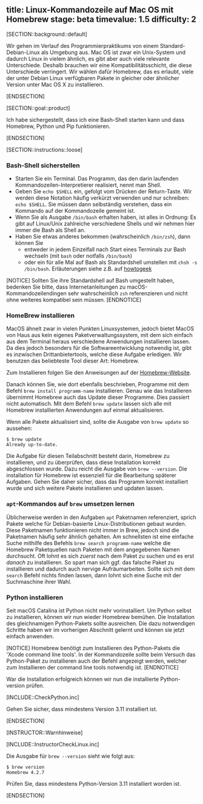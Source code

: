 title: Linux-Kommandozeile auf Mac OS mit Homebrew
stage: beta
timevalue: 1.5
difficulty: 2
---
[SECTION::background::default]

Wir gehen im Verlauf des Programmierpraktikums von einem Standard-Debian-Linux als Umgebung aus.
Mac OS ist zwar ein Unix-System und dadurch Linux in vielem ähnlich, es gibt aber auch viele relevante
Unterschiede.
Deshalb brauchen wir eine Kompatibilitätsschicht, die diese Unterschiede verringert.
Wir wählen dafür Homebrew, das es erlaubt, viele der unter Debian Linux verfügbaren Pakete
in gleicher oder ähnlicher Version unter Mac OS X zu installieren.

[ENDSECTION]

[SECTION::goal::product]

Ich habe sichergestellt, dass ich eine Bash-Shell starten kann und
dass Homebrew, Python und Pip funktionieren.

[ENDSECTION]

[SECTION::instructions::loose]

### Bash-Shell sicherstellen

- Starten Sie ein Terminal. 
  Das Programm, das den darin laufenden Kommandozeilen-Interpretierer realisiert,
  nennt man Shell.
- Geben Sie `echo $SHELL` ein, gefolgt vom Drücken der Return-Taste.
  Wir werden diese Notation häufig verkürzt verwenden und nur schreiben: `echo $SHELL`.
  Sie müssen dann selbständig verstehen, dass ein Kommando auf der Kommandozeile gemeint ist.
- Wenn Sie als Ausgabe `/bin/bash` erhalten haben, ist alles in Ordnung: 
  Es gibt auf Linux/Unix zahlreiche verschiedene Shells und wir nehmen hier immer die Bash
  als Shell an.
- Haben Sie etwas anderes bekommen (wahrscheinlich `/bin/zsh`), dann können Sie 
  - entweder in jedem Einzelfall nach Start eines Terminals zur Bash wechseln
    (mit `bash` oder notfalls `/bin/bash`)
  - oder ein für alle Mal auf Bash als Standardshell umstellen mit
    `chsh -s /bin/bash`. 
    Erläuterungen siehe z.B. auf 
    [howtogeek](https://www.howtogeek.com/444596/how-to-change-the-default-shell-to-bash-in-macos-catalina/)

[NOTICE]
Sollten Sie ihre Standardshell auf Bash umgestellt haben, bedenken Sie bitte, dass Internetanleitungen zu 
macOS-Kommandozeilendingen sehr wahrscheinlich `zsh` referenzieren und nicht ohne weiteres kompatibel sein müssen.
[ENDNOTICE]


### HomeBrew installieren

MacOS ähnelt zwar in vielen Punkten Linuxsystemen, jedoch bietet MacOS von Haus aus kein
eigenes Paketverwaltungssystem, mit dem sich einfach aus dem Terminal heraus verschiedene
Anwendungen installieren lassen. Da dies jedoch besonders für die Softwareentwicklung
notwendig ist, gibt es inzwischen Drittanbietertools, welche diese Aufgabe erledigen.
Wir benutzen das beliebteste Tool dieser Art: Homebrew.

Zum Installieren folgen Sie den Anweisungen auf der [Homebrew-Website](https://brew.sh).

Danach können Sie, wie dort ebenfalls beschrieben, Programme mit dem Befehl
`brew install programm-name` installieren.
Genau wie das Installieren übernimmt Homebrew auch das Update dieser Programme.
Dies passiert nicht automatisch. Mit dem Befehl `brew update` lassen sich alle mit
Homebrew installierten Anwendungen auf einmal aktualisieren.

Wenn alle Pakete aktualisiert sind, sollte die Ausgabe von `brew update` so aussehen:

```
$ brew update
Already up-to-date.
```

Die Aufgabe für diesen Teilabschnitt besteht darin, Homebrew zu installieren, und zu überprüfen, dass
diese Installation korrekt abgeschlossen wurde. Dazu reicht die Ausgabe von `brew --version`.
Die installation für Homebrew ist essenziell für die Bearbeitung späterer Aufgaben. Gehen Sie
daher sicher, dass das Programm korrekt installiert wurde und sich weitere Pakete installieren
und updaten lassen.


### `apt`-Kommandos auf `brew` umsetzen lernen

Üblicherweise werden in den Aufgaben `apt` Paketnamen referenziert, sprich Pakete welche für Debian-basierte 
Linux-Distributionen gebaut wurden.
Diese Paketnamen funktionieren nicht immer in Brew, jedoch sind die Paketnamen häufig sehr ähnlich gehalten.
Am schnellsten ist eine einfache Suche mithilfe des Befehls `brew search programm-name` welche die Homebrew Paketquellen 
nach Paketen mit dem angegebenen Namen durchsucht.
Oft lohnt es sich *zuerst* nach dem Paket zu suchen und es erst *danach* zu installieren. 
So spart man sich ggf. das falsche Paket zu installieren und dadurch auch nervige Aufräumarbeiten.
Sollte sich mit dem `search` Befehl nichts finden lassen, dann lohnt sich eine Suche mit der Suchmaschine ihrer Wahl.



### Python installieren

Seit macOS Catalina ist Python nicht mehr vorinstalliert. Um Python selbst zu installieren, 
können wir nun wieder Homebrew bemühen. Die Installation des gleichnamigen Python-Pakets sollte 
ausreichen. Die dazu notwendigen Schritte haben wir im vorherigen Abschnitt gelernt und können 
sie jetzt einfach anwenden.

[NOTICE]
Homebrew benötigt zum Installieren des Python-Pakets die 'Xcode command line tools'. 
In der Kommandozeile sollte beim Versuch das Python-Paket zu installieren auch der Befehl angezeigt werden,
welcher zum Installieren der command line tools notwendig ist.
[ENDNOTICE]

War die Installation erfolgreich können wir nun die installierte Python-version prüfen.

[INCLUDE::CheckPython.inc]

Gehen Sie sicher, dass mindestens Version 3.11 installiert ist.

[ENDSECTION]

[INSTRUCTOR::Warnhinweise]

[INCLUDE::InstructorCheckLinux.inc]

Die Ausgabe für `brew --version` sieht wie folgt aus:

```
$ brew version
Homebrew 4.2.7
```

Prüfen Sie, dass mindestens Python-Version 3.11 installiert worden ist.

[ENDSECTION]
